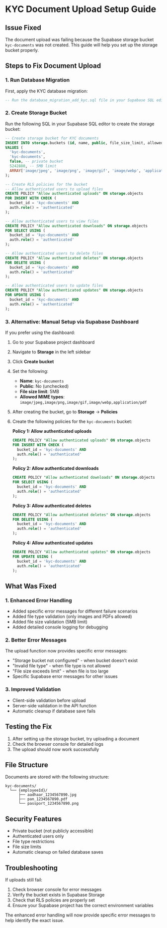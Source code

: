 # KYC Document Upload Setup Guide

## Issue Fixed
The document upload was failing because the Supabase storage bucket `kyc-documents` was not created. This guide will help you set up the storage bucket properly.

## Steps to Fix Document Upload

### 1. Run Database Migration
First, apply the KYC database migration:
```sql
-- Run the database_migration_add_kyc.sql file in your Supabase SQL editor
```

### 2. Create Storage Bucket
Run the following SQL in your Supabase SQL editor to create the storage bucket:

```sql
-- Create storage bucket for KYC documents
INSERT INTO storage.buckets (id, name, public, file_size_limit, allowed_mime_types)
VALUES (
  'kyc-documents',
  'kyc-documents',
  false, -- private bucket
  5242880, -- 5MB limit
  ARRAY['image/jpeg', 'image/png', 'image/gif', 'image/webp', 'application/pdf']
);

-- Create RLS policies for the bucket
-- Allow authenticated users to upload files
CREATE POLICY "Allow authenticated uploads" ON storage.objects
FOR INSERT WITH CHECK (
  bucket_id = 'kyc-documents' AND
  auth.role() = 'authenticated'
);

-- Allow authenticated users to view files
CREATE POLICY "Allow authenticated downloads" ON storage.objects
FOR SELECT USING (
  bucket_id = 'kyc-documents' AND
  auth.role() = 'authenticated'
);

-- Allow authenticated users to delete files
CREATE POLICY "Allow authenticated deletes" ON storage.objects
FOR DELETE USING (
  bucket_id = 'kyc-documents' AND
  auth.role() = 'authenticated'
);

-- Allow authenticated users to update files
CREATE POLICY "Allow authenticated updates" ON storage.objects
FOR UPDATE USING (
  bucket_id = 'kyc-documents' AND
  auth.role() = 'authenticated'
);
```

### 3. Alternative: Manual Setup via Supabase Dashboard

If you prefer using the dashboard:

1. Go to your Supabase project dashboard
2. Navigate to **Storage** in the left sidebar
3. Click **Create bucket**
4. Set the following:
   - **Name**: `kyc-documents`
   - **Public**: No (unchecked)
   - **File size limit**: 5MB
   - **Allowed MIME types**: `image/jpeg,image/png,image/gif,image/webp,application/pdf`

5. After creating the bucket, go to **Storage** → **Policies**
6. Create the following policies for the `kyc-documents` bucket:

   **Policy 1: Allow authenticated uploads**
   ```sql
   CREATE POLICY "Allow authenticated uploads" ON storage.objects
   FOR INSERT WITH CHECK (
     bucket_id = 'kyc-documents' AND
     auth.role() = 'authenticated'
   );
   ```

   **Policy 2: Allow authenticated downloads**
   ```sql
   CREATE POLICY "Allow authenticated downloads" ON storage.objects
   FOR SELECT USING (
     bucket_id = 'kyc-documents' AND
     auth.role() = 'authenticated'
   );
   ```

   **Policy 3: Allow authenticated deletes**
   ```sql
   CREATE POLICY "Allow authenticated deletes" ON storage.objects
   FOR DELETE USING (
     bucket_id = 'kyc-documents' AND
     auth.role() = 'authenticated'
   );
   ```

   **Policy 4: Allow authenticated updates**
   ```sql
   CREATE POLICY "Allow authenticated updates" ON storage.objects
   FOR UPDATE USING (
     bucket_id = 'kyc-documents' AND
     auth.role() = 'authenticated'
   );
   ```

## What Was Fixed

### 1. Enhanced Error Handling
- Added specific error messages for different failure scenarios
- Added file type validation (only images and PDFs allowed)
- Added file size validation (5MB limit)
- Added detailed console logging for debugging

### 2. Better Error Messages
The upload function now provides specific error messages:
- "Storage bucket not configured" - when bucket doesn't exist
- "Invalid file type" - when file type is not allowed
- "File size exceeds limit" - when file is too large
- Specific Supabase error messages for other issues

### 3. Improved Validation
- Client-side validation before upload
- Server-side validation in the API function
- Automatic cleanup if database save fails

## Testing the Fix

1. After setting up the storage bucket, try uploading a document
2. Check the browser console for detailed logs
3. The upload should now work successfully

## File Structure
Documents are stored with the following structure:
```
kyc-documents/
  └── {employeeId}/
      ├── aadhaar_1234567890.jpg
      ├── pan_1234567890.pdf
      └── passport_1234567890.png
```

## Security Features
- Private bucket (not publicly accessible)
- Authenticated users only
- File type restrictions
- File size limits
- Automatic cleanup on failed database saves

## Troubleshooting

If uploads still fail:
1. Check browser console for error messages
2. Verify the bucket exists in Supabase Storage
3. Check that RLS policies are properly set
4. Ensure your Supabase project has the correct environment variables

The enhanced error handling will now provide specific error messages to help identify the exact issue.
